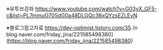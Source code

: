 ※유투브강좌
https://www.youtube.com/watch?v=G03yX_GF5-c&list=PL7mmuO705dG0a48DLGQc38xQYzsEZLEyN

※블로그참고자료
https://dev-optimist.tistory.com/35
/n
blog.naver.com/friday_jina/221585498380](https://blog.naver.com/friday_jina/221585498380)
